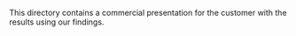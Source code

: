 This directory contains a commercial presentation for the customer with the results using our findings.
